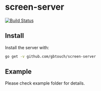 # screen-server 

[![Build Status](https://travis-ci.org/gbtouch/screen-server.svg?branch=master)](https://travis-ci.org/gbtouch/screen-server)

## Install

Install the server with:

```bash
go get -v github.com/gbtouch/screen-server
```

## Example

Please check example folder for details.
